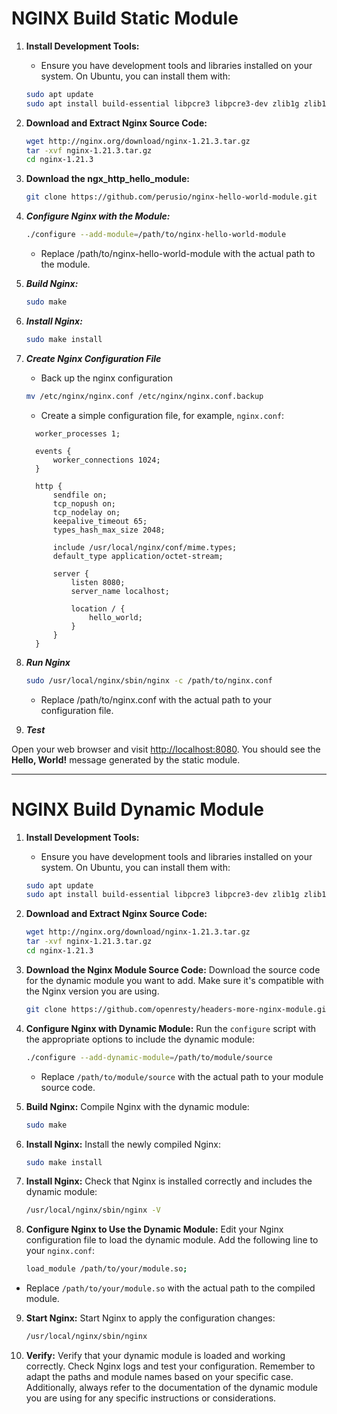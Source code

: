 # NGINX Build Static Module

1. **Install Development Tools:**
   - Ensure you have development tools and libraries installed on your system. On Ubuntu, you can install them with:

    ```bash
    sudo apt update
    sudo apt install build-essential libpcre3 libpcre3-dev zlib1g zlib1g-dev libssl-dev
    ```

2. **Download and Extract Nginx Source Code:**

    ```bash
    wget http://nginx.org/download/nginx-1.21.3.tar.gz
    tar -xvf nginx-1.21.3.tar.gz
    cd nginx-1.21.3
    ```

3. **Download the ngx_http_hello_module:**

    ```bash
    git clone https://github.com/perusio/nginx-hello-world-module.git
    ```

4. ***Configure Nginx with the Module:***

    ```bash
    ./configure --add-module=/path/to/nginx-hello-world-module
    ```

   - Replace /path/to/nginx-hello-world-module with the actual path to the module.

5. ***Build Nginx:***

    ```bash
    sudo make
    ```

6. ***Install Nginx:***

    ```bash
    sudo make install
    ```

7. ***Create Nginx Configuration File***
   - Back up the nginx configuration

   ```bash
   mv /etc/nginx/nginx.conf /etc/nginx/nginx.conf.backup
   ```

   - Create a simple configuration file, for example, `nginx.conf`:

    ```nginx
      worker_processes 1;

      events {
          worker_connections 1024;
      }

      http {
          sendfile on;
          tcp_nopush on;
          tcp_nodelay on;
          keepalive_timeout 65;
          types_hash_max_size 2048;

          include /usr/local/nginx/conf/mime.types;
          default_type application/octet-stream;

          server {
              listen 8080;
              server_name localhost;

              location / {
                  hello_world;
              }
          }
      }
    ```

8. ***Run Nginx***

    ```bash
    sudo /usr/local/nginx/sbin/nginx -c /path/to/nginx.conf
    ```

   - Replace /path/to/nginx.conf with the actual path to your configuration file.

9. ***Test***

Open your web browser and visit <http://localhost:8080>. You should see the **Hello, World!** message generated by the static module.

---

# NGINX Build Dynamic Module

1. **Install Development Tools:**
   - Ensure you have development tools and libraries installed on your system. On Ubuntu, you can install them with:

    ```bash
    sudo apt update
    sudo apt install build-essential libpcre3 libpcre3-dev zlib1g zlib1g-dev libssl-dev
    ```

2. **Download and Extract Nginx Source Code:**

    ```bash
    wget http://nginx.org/download/nginx-1.21.3.tar.gz
    tar -xvf nginx-1.21.3.tar.gz
    cd nginx-1.21.3
    ```

3. **Download the Nginx Module Source Code:**
Download the source code for the dynamic module you want to add. Make sure it's compatible with the Nginx version you are using.

    ```bash
    git clone https://github.com/openresty/headers-more-nginx-module.git
    ```

4. **Configure Nginx with Dynamic Module:**
Run the `configure` script with the appropriate options to include the dynamic module:

    ```bash
    ./configure --add-dynamic-module=/path/to/module/source
    ```

   - Replace `/path/to/module/source` with the actual path to your module source code.

5. **Build Nginx:**
Compile Nginx with the dynamic module:

    ```bash
    sudo make
    ```

6. **Install Nginx:**
Install the newly compiled Nginx:

    ```bash
    sudo make install
    ```

7. **Install Nginx:**
Check that Nginx is installed correctly and includes the dynamic module:

    ```bash
    /usr/local/nginx/sbin/nginx -V
    ```

8. **Configure Nginx to Use the Dynamic Module:**
Edit your Nginx configuration file to load the dynamic module. Add the following line to your `nginx.conf`:

    ```bash
    load_module /path/to/your/module.so;
    ```

- Replace `/path/to/your/module.so` with the actual path to the compiled module.

9. **Start Nginx:**
Start Nginx to apply the configuration changes:

    ```bash
    /usr/local/nginx/sbin/nginx
    ```

10. **Verify:**
Verify that your dynamic module is loaded and working correctly. Check Nginx logs and test your configuration. Remember to adapt the paths and module names based on your specific case. Additionally, always refer to the documentation of the dynamic module you are using for any specific instructions or considerations.
